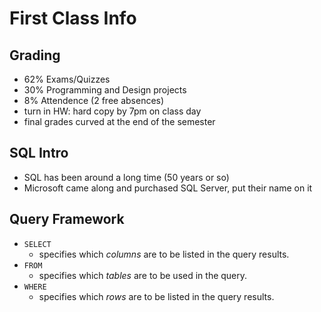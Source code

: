 # First Class Info
## Grading
* 62% Exams/Quizzes
* 30% Programming and Design projects
* 8% Attendence (2 free absences)
* turn in HW: hard copy by 7pm on class day
* final grades curved at the end of the semester

## SQL Intro
* SQL has been around a long time (50 years or so)
* Microsoft came along and purchased SQL Server, put their name on it

## Query Framework
* `SELECT`
  * specifies which _columns_ are to be listed in the query results.
* `FROM`
  * specifies which _tables_ are to be used in the query.
* `WHERE`
  * specifies which _rows_ are to be listed in the query results.